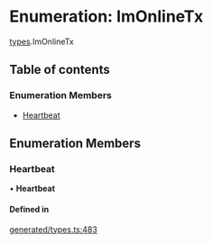 # Enumeration: ImOnlineTx

[types](../wiki/types).ImOnlineTx

## Table of contents

### Enumeration Members

- [Heartbeat](../wiki/types.ImOnlineTx#heartbeat)

## Enumeration Members

### Heartbeat

• **Heartbeat**

#### Defined in

[generated/types.ts:483](https://github.com/PolymathNetwork/polymesh-sdk/blob/c6fe1be3/src/generated/types.ts#L483)

